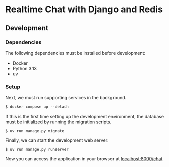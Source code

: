 # Realtime Chat with Django and Redis

## Development

### Dependencies

The following dependencies must be installed before development:

- Docker
- Python 3.13
- uv

### Setup

Next, we must run supporting services in the background.

```
$ docker compose up --detach
```

If this is the first time setting up the development environment, the database
must be initialized by running the migration scripts.

```
$ uv run manage.py migrate
```

Finally, we can start the development web server:

```
$ uv run manage.py runserver
```

Now you can access the application in your browser at [localhost:8000/chat](http://localhost:8000/chat)
